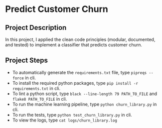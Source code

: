 # Predict Customer Churn

## Project Description
In this project, I applied the clean code principles (modular, documented, and tested) to implement a classifier that predicts customer churn. 

## Project Steps
- To automatically generate the `requirements.txt` file, type `pipreqs --force` in cli.
- To install the required python packages, type `pip install -r requirements.txt` in cli.
- To lint a python script, type `black --line-length 79 PATH_TO_FILE` and `flake8 PATH_TO_FILE` in cli.
- To run the machine learning pipeline, type `python churn_library.py` in cli.
- To run the tests, type `python test_churn_library.py` in cli.
- To view the logs, type `cat logs/churn_library.log`

